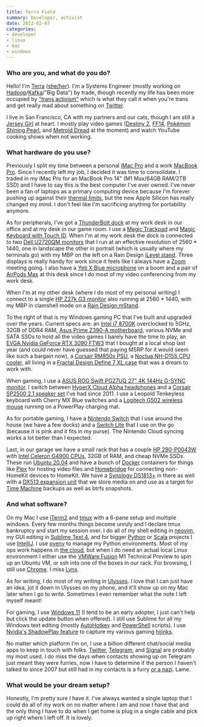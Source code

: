 ```yaml
---
title: Terra Field
summary: Developer, activist
date: 2022-02-07
categories:
- developer
- linux
- mac
- windows
---
```


### Who are you, and what do you do?

Hello! I'm [Terra](https://terrafield.me/ "Terra's website.") ([she/her](https://pronoun.is/she "Terra's pronouns.")). I'm a Systems Engineer (mostly working on [Hadoop][]/[Kafka][]/"Big Data") by trade, though recently my life has been more occupied by ["trans activism"](https://rainofterra.com/it-was-never-about-dave-9aee8b765978 "Terra's post about Dave Chappelle's Netflix special.") which is what they call it when you're trans and get really mad about something on [Twitter](https://twitter.com/RainofTerra "Terra's Twitter account.").

I live in San Francisco, CA with my partners and our cats, though I am still a [Jersey Girl](https://youtu.be/PAa2KuxXSYw?t=74 "A YouTube video of the video clip for the song 'Big Casino' by Jimmy Eat World.") at heart. I mostly play video games ([Destiny 2][destiny-2], [FF14][final-fantasy-xiv], [Pokémon Shining Pearl][pokemon-shining-pearl], and [Metroid Dread][metroid-dread] at the moment) and watch YouTube cooking shows when not working.

### What hardware do you use?

Previously I split my time between a personal [iMac Pro][imac-pro] and a work [MacBook Pro][macbook-pro]. Since I recently left my job, I decided it was time to consolidate. I traded in my iMac Pro for an MacBook Pro 14" (M1 Max/64GB RAM/2TB SSD) and I have to say this is the best computer I've ever owned. I've never been a fan of laptops as a primary computing device because I'm forever pushing up against their [thermal limits](https://twitter.com/_MG_/status/1462651495124373506 "A tweet showing thermal imaging of Intel vs. Apple Silicon laptop heat generation."), but the new Apple Silicon has really changed my mind. I don't feel like I'm sacrificing anything for portability anymore.

As for peripherals, I've got a [ThunderBolt dock][thunderbolt-4-dock] at my work desk in our office and at my desk in our game room. I use a [Magic Trackpad][magic-trackpad] and [Magic Keyboard with Touch ID][magic-keyboard-with-touch-id]. When I'm at my work desk the dock is connected to two [Dell U2720QM monitors][u2720qm] that I run at an effective resolution of 2560 \* 1440, one in landscape the other in portrait (which is usually where my terminals go) with my MBP on the left on a Rain Design [iLevel stand][ilevel]. Three displays is really handy for work since it feels like I always have a [Zoom][zoom.2] meeting going. I also have a [Yeti X Blue microphone][yeti-x] on a boom and a pair of [AirPods Max][airpods-max] at this desk since I do most of my video conferencing from my work desk.

When I'm at my other desk (where I do most of my personal writing) I connect to a single [HP Z27k G3 monitor][z27k-g3] also running at 2560 \* 1440, with my MBP in clamshell mode on a [Rain Design mStand][mstand].

To the right of that is my Windows gaming PC that I've built and upgraded over the years. Current specs are: an [Intel i7 8700K][core-i7-8700k] overclocked to 5GHz, 32GB of DDR4 RAM, [Asus Prime Z390-A motherboard][prime-z390-a], various NVMe and SATA SSDs to hold all the video games I barely have the time to play, an [EVGA Nvidia GeForce RTX 3090 FTW3][geforce-rtx-3090] that I bought at a local shop last year (and could never have guessed that paying MSRP for it would seem like such a bargain now), a [Corsair RM850x PSU][rm850x], a [Noctua NH-D15S CPU cooler][nh-d15s], all living in a [Fractal Design Define 7 XL case][define-7-xl] that was a dream to work with.

When gaming, I use a [ASUS ROG Swift PG27UQ 27" 4K 144Hz G-SYNC monitor][rog-swift-pg27uq]. I switch between [HyperX Cloud Alpha headphones][cloud-alpha] and a [Corsair SP2500 2.1 speaker set][sp2500] I've had since 2011. I use a Leopold Tenkeyless keyboard with Cherry MX Blue switches and a [Logitech G502 wireless mouse][g502] running on a PowerPlay charging mat.

As for portable gaming, I have a [Nintendo Switch][switch.2] that I use around the house (we have a few docks) and a [Switch Lite][switch-lite] that I use on the go (because it is pink and it fits in my purse). The Nintendo Cloud syncing works a lot better than I expected.

Last, in our garage we have a small rack that has a couple [HP 290-P0043W][slimline-290-p0043w] with [Intel Celeron G4900 CPUs][celeron-g4900], 32GB of RAM, and cheap NVMe SSDs. These run [Ubuntu 20.04][ubuntu] and have a bunch of [Docker][] containers for things like [Plex][] for hosting video files and [Homebridge][] for connecting non-HomeKit devices to HomeKit. We have a [Synology DS1813+][ds1813-plus] in there as well with a [DX513 expansion unit][dx513] that we store media on and use as a target for [Time Machine][time-machine] backups as well as btrfs snapshots.

### And what software?

On my Mac I use [iTerm2][] and [tmux][] with a 6-pane setup and multiple windows. Every few months things become unruly and I declare tmux bankruptcy and start my session over. I do all of my shell editing in [neovim][], my GUI editing in [Sublime Text 4][sublime-text], and for bigger [Python][] or [Scala][] projects I use [IntelliJ][intellij-idea]. I use [pyenv][] to manage my Python environments. Most of my ops work happens in [the cloud](https://xkcd.com/908/ "An xkcd comic about the cloud."), but when I do need an actual local Linux environment I either use the [VMWare Fusion][vmware-fusion] M1 Technical Preview to spin up an Ubuntu VM, or ssh into one of the boxes in our rack. For browsing, I still use [Chrome][]. I miss [Lynx][].

As for writing, I do most of my writing in [Ulysses][]. I love that I can just have an idea, jot it down in Ulysses on my phone, and it'll show up on my Mac later when I go to write. Sometimes I even remember what the note I left myself meant!

For gaming, I use [Windows 11][windows-11] (I tend to be an early adopter, I just can't help but click the update button when offered). I still use Sublime for all my Windows text editing (mostly [AutoHotkey][] and [PowerShell][windows-powershell] scripts). I use [Nvidia's ShadowPlay feature][shadowplay] to capture my various gaming [hijinks](https://twitter.com/RainofTerra/status/1463434068331163652 "Terra's tweet showing off her Battlefield 2042 gameplay.").

No matter which platform I'm on, I use a billion different chat/social media apps to keep in touch with folks. [Twitter][], [Telegram][], and [Signal][] are probably my most used. I do miss the days when contacts showing up on Telegram just meant they were furries, now I have to determine if the person I haven't talked to since 2007 but still had in my contacts is a furry [or a nazi](https://www.splcenter.org/news/2021/02/16/how-encrypted-messaging-platform-changing-extremist-movements "An SPLC article about extremists using encrypted messaging platforms."). Lame.

### What would be your dream setup?

Honestly, I'm pretty sure I have it. I've always wanted a single laptop that I could do all of my work on no matter where I am and now I have that and the only thing I have to do when I get home is plug in a single cable and pick up right where I left off. It is lovely.

[airpods-max]: https://www.apple.com/airpods-max/ "On-ear headphones."
[autohotkey]: http://web.archive.org/web/20221226174824/https://www.autohotkey.com/ "A hotkey and keystroke program for Windows."
[celeron-g4900]: https://ark.intel.com/content/www/us/en/ark/products/129487/intel-celeron-g4900-processor-2m-cache-3-10-ghz.html "A CPU."
[chrome]: https://www.google.com/intl/en/chrome/ "A WebKit-based browser, where each tab runs in its own thread."
[cloud-alpha]: https://hyperx.com/products/hyperx-cloud-alpha "Gaming headphones."
[core-i7-8700k]: https://ark.intel.com/content/www/us/en/ark/products/126684/intel-core-i7-8700k-processor-12m-cache-up-to-4-70-ghz.html "A computer processor."
[define-7-xl]: https://www.fractal-design.com/products/cases/define/define-7-xl/black-tg-dark-tint/ "A PC tower case."
[destiny-2]: https://www.destinythegame.com/ "A looter shooter MMO."
[docker]: https://www.docker.com/ "A service and software for building and shipping distributed software."
[ds1813-plus]: https://global.download.synology.com/download/Document/Hardware/DataSheet/DiskStation/13-year/DS1813+/enu/Synology_DS1813_Plus_Data_Sheet_enu.pdf "A NAS device."
[dx513]: https://global.download.synology.com/download/Document/Hardware/UserGuide/ExpansionUnit/13-year/DX513/enu/Syno_UsersGuide_DX513_enu.pdf "A NAS storage expansion device."
[final-fantasy-xiv]: https://en.wikipedia.org/wiki/Final_Fantasy_XIV "A fantasy MMO."
[g502]: https://support.logitech.com/en_us/product/g502-proteus-core-tunable-gaming-mouse/ "A gaming mouse."
[geforce-rtx-3090]: https://en.wikipedia.org/wiki/GeForce_30_series#Details "A graphics card."
[hadoop]: https://hadoop.apache.org/ "Open-source distributed data computing software."
[homebridge]: https://homebridge.io/ "Software for connecting devices to HomeKit that don't support it."
[ilevel]: https://www.raindesigninc.com/ilevel.html "A height-adjustable stand for MacBook Pros."
[imac-pro]: https://en.wikipedia.org/wiki/IMac_Pro "An all-in-one workstation."
[intellij-idea]: https://www.jetbrains.com/idea/ "A developer's IDE."
[iterm2]: https://iterm2.com/ "An alternative terminal application for Mac OS X."
[kafka]: https://kafka.apache.org/ "A distributed messaging system."
[lynx]: https://lynx.invisible-island.net/ "A text-based web browser."
[macbook-pro]: https://www.apple.com/macbook-pro/ "A laptop."
[magic-keyboard-with-touch-id]: https://www.apple.com/shop/product/MK293LL/A/magic-keyboard-with-touch-id-for-mac-models-with-apple-silicon-us-english "A wireless keyboard with a biometric finger reader."
[magic-trackpad]: https://en.wikipedia.org/wiki/Magic_Trackpad "A trackpad for desktop machines."
[metroid-dread]: https://en.wikipedia.org/wiki/Metroid_Dread "An action/adventure game."
[mstand]: https://www.raindesigninc.com/mstand.html "A laptop stand."
[neovim]: https://neovim.io/ "A refactored vim."
[nh-d15s]: https://noctua.at/en/nh-d15s "A CPU cooling unit."
[plex]: https://www.plex.tv/ "Media center software."
[pokemon-shining-pearl]: https://en.wikipedia.org/wiki/Pokémon_Brilliant_Diamond_and_Shining_Pearl "A video game about capturing creatures."
[prime-z390-a]: https://www.asus.com/us/motherboards-components/motherboards/prime/prime-z390-a/ "A motherboard."
[pyenv]: https://github.com/pyenv/pyenv "Python version management software."
[python]: https://www.python.org/ "An interpreted scripting language."
[rm850x]: http://web.archive.org/web/20221102014154/https://www.corsair.com/us/en/Categories/Products/Power-Supply-Units/Power-Supply-Units-Advanced/RMx-Series/p/CP-9020180-NA "A power supply unit."
[rog-swift-pg27uq]: https://rog.asus.com/monitors/27-to-31-5-inches/rog-swift-pg27uq-model/ "A 27 inch monitor."
[scala]: https://www.scala-lang.org/ "A compiled programming language."
[shadowplay]: https://en.wikipedia.org/wiki/Nvidia_Share "Screen recording software."
[signal]: https://en.wikipedia.org/wiki/Signal_%28software%29 "An encrypted messaging service."
[slimline-290-p0043w]: https://support.hp.com/us-en/document/c06102969 "A slim desktop PC."
[sp2500]: https://www.corsair.com/us/en/Categories/Products/Gaming-Headsets/Gaming-Audio-Series™-SP2500-High-power-2-1-PC-Speaker-System/p/CA-SP211NA "A PC speaker system."
[sublime-text]: http://www.sublimetext.com/ "A coder's text editor."
[switch-lite]: https://en.wikipedia.org/wiki/Nintendo_Switch_Lite "A handheld gaming console."
[switch.2]: https://www.nintendo.com/switch/ "A gaming console."
[telegram]: https://telegram.org/ "A secure messaging service."
[thunderbolt-4-dock]: https://satechi.net/products/thunderbolt-4-dock "A Thunderbolt 4 dock."
[time-machine]: https://en.wikipedia.org/wiki/Time_Machine_(Mac_OS) "Backup software for the masses, included with Mac OS X 10.5."
[tmux]: https://sourceforge.net/projects/tmux.mirror/ "A terminal multiplexer, similar to screen."
[twitter]: http://web.archive.org/web/20230525035323/https://twitter.com/ "An online micro-blogging platform."
[u2720qm]: https://dl.dell.com/manuals/all-products/esuprt_electronics_accessories/esuprt_electronics_accessories_monitor/esuprt_monitor_ultrasharp_u_series/dell-u2720qm-monitor_user's-guide_en-us.pdf "A 27 inch monitor."
[ubuntu]: https://ubuntu.com/ "A Unix distribution."
[ulysses]: https://www.ulyssesapp.com/ "A writing/text editor for the Mac."
[vmware-fusion]: http://web.archive.org/web/20221223060906/https://www.vmware.com/products/fusion.html "A PC emulator for the Mac."
[windows-11]: https://en.wikipedia.org/wiki/Windows_11 "An operating system."
[windows-powershell]: https://en.wikipedia.org/wiki/Windows_PowerShell "A shell and scripting language for Windows."
[yeti-x]: https://www.logitechg.com/en-us/products/streaming-gear/yeti-x-professional-microphone.988-000105.html "A USB microphone."
[z27k-g3]: https://www.hp.com/us-en/workstations/z-displays.html "A 27 inch monitor."
[zoom.2]: https://zoom.us "Video conferencing software."
